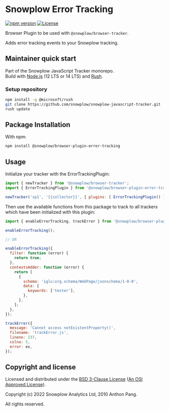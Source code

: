# Snowplow Error Tracking

[![npm version][npm-image]][npm-url]
[![License][license-image]](LICENSE)

Browser Plugin to be used with `@snowplow/browser-tracker`.

Adds error tracking events to your Snowplow tracking.

## Maintainer quick start

Part of the Snowplow JavaScript Tracker monorepo.  
Build with [Node.js](https://nodejs.org/en/) (12 LTS or 14 LTS) and [Rush](https://rushjs.io/).

### Setup repository

```bash
npm install -g @microsoft/rush 
git clone https://github.com/snowplow/snowplow-javascript-tracker.git
rush update
```

## Package Installation

With npm:

```bash
npm install @snowplow/browser-plugin-error-tracking
```

## Usage

Initialize your tracker with the ErrorTrackingPlugin:

```js
import { newTracker } from '@snowplow/browser-tracker';
import { ErrorTrackingPlugin } from '@snowplow/browser-plugin-error-tracking';

newTracker('sp1', '{{collector}}', { plugins: [ ErrorTrackingPlugin() ] }); // Also stores reference at module level
```

Then use the available functions from this package to track to all trackers which have been initialized with this plugin:

```js
import { enableErrorTracking, trackError } from '@snowplow/browser-plugin-error-tracking';

enableErrorTracking();

// OR

enableErrorTracking({
  filter: function (error) {
    return true;
  },
  contextsAdder: function (error) {
    return [
      {
        schema: 'iglu:org.schema/WebPage/jsonschema/1-0-0',
        data: {
          keywords: ['tester'],
        },
      },
    ];
  },
});

trackError({
  message: 'Cannot access notExistentProperty()',
  filename: 'trackError.js',
  lineno: 237,
  colno: 5,
  error: ex,
});

```

## Copyright and license

Licensed and distributed under the [BSD 3-Clause License](LICENSE) ([An OSI Approved License][osi]).

Copyright (c) 2022 Snowplow Analytics Ltd, 2010 Anthon Pang.

All rights reserved.

[npm-url]: https://www.npmjs.com/package/@snowplow/browser-plugin-error-tracking
[npm-image]: https://img.shields.io/npm/v/@snowplow/browser-plugin-error-tracking
[docs]: https://docs.snowplowanalytics.com/docs/collecting-data/collecting-from-own-applications/javascript-tracker/
[osi]: https://opensource.org/licenses/BSD-3-Clause
[license-image]: https://img.shields.io/npm/l/@snowplow/browser-plugin-error-tracking
